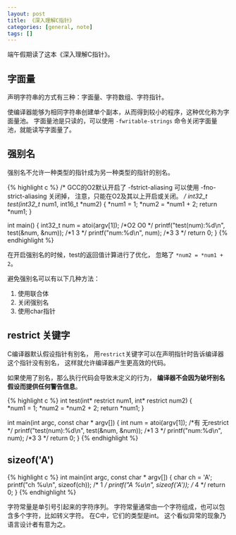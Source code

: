 ```yaml
---
layout: post
title: 《深入理解C指针》
categories: [general, note]
tags: []
---
```


端午假期读了这本《深入理解C指针》。

## 字面量
声明字符串的方式有三种：字面量、字符数组、字符指针。

使编译器能够为相同字符串创建单个副本，从而得到较小的程序，这种优化称为字面量池。
字面量池是只读的，可以使用 `-fwritable-strings` 命令关闭字面量池，就能读写字面量了。

## 强别名

强别名不允许一种类型的指针成为另一种类型的指针的别名。

{% highlight c %}
/*
GCC的O2默认开启了 -fstrict-aliasing
可以使用 -fno-strict-aliasing 关闭掉，
注意，只能在O2及其以上开启或关闭。
*/
int32_t test(int32_t* num1, int16_t *num2)
{
    *num1 = 1;
    *num2 = *num1 + 2;
    return *num1;
}

int main()
{
    int32_t num = atoi(argv[1]);                    /*O2        O0  */
    printf("test(num):%d\n", test(&num, &num));     /*1         3   */
    printf("num:%d\n", num);                        /*3         3   */
    return 0;
}
{% endhighlight %}

在开启强别名的时候，test的返回值计算进行了优化，
忽略了 `*num2 = *num1 + 2`。

避免强别名可以有以下几种方法：

1. 使用联合体
1. 关闭强别名
1. 使用char指针

## restrict 关键字
C编译器默认假设指针有别名，
用`restrict`关键字可以在声明指针时告诉编译器这个指针没有别名，
这样就允许编译器产生更高效的代码。

如果使用了别名，那么执行代码会导致未定义的行为，
**编译器不会因为破坏别名假设而提供任何警告信息**。

{% highlight c %}
int test(int* restrict num1, int* restrict num2)
{    
    *num1 = 1;
    *num2 = *num2 + 2; 
    return *num1; 
}

int main(int argc, const char * argv[])
{
    int num = atoi(argv[1]);                        /*有        无restrict  */
    printf("test(num):%d\n", test(&num, &num));     /*1         3   */
    printf("num:%d\n", num);                        /*3         3   */
    return 0;
}
{% endhighlight %}

## sizeof('A')

{% highlight c %}
int main(int argc, const char * argv[])
{
    char ch = 'A';
    printf("ch %u\n", sizeof(ch)); /* 1 */
    printf("A %u\n", sizeof('A')); /* 4 */
    return 0;
}
{% endhighlight %}

字符常量是单引号引起来的字符序列。
字符常量通常由一个字符组成，也可以包含多个字符，比如转义字符。
在C中，它们的类型是int。
这个看似异常的现象乃语言设计者有意为之。
